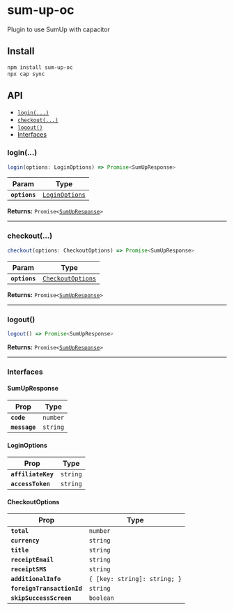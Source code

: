 # sum-up-oc

Plugin to use SumUp with capacitor

## Install

```bash
npm install sum-up-oc
npx cap sync
```

## API

<docgen-index>

* [`login(...)`](#login)
* [`checkout(...)`](#checkout)
* [`logout()`](#logout)
* [Interfaces](#interfaces)

</docgen-index>

<docgen-api>
<!--Update the source file JSDoc comments and rerun docgen to update the docs below-->

### login(...)

```typescript
login(options: LoginOptions) => Promise<SumUpResponse>
```

| Param         | Type                                                  |
| ------------- | ----------------------------------------------------- |
| **`options`** | <code><a href="#loginoptions">LoginOptions</a></code> |

**Returns:** <code>Promise&lt;<a href="#sumupresponse">SumUpResponse</a>&gt;</code>

--------------------


### checkout(...)

```typescript
checkout(options: CheckoutOptions) => Promise<SumUpResponse>
```

| Param         | Type                                                        |
| ------------- | ----------------------------------------------------------- |
| **`options`** | <code><a href="#checkoutoptions">CheckoutOptions</a></code> |

**Returns:** <code>Promise&lt;<a href="#sumupresponse">SumUpResponse</a>&gt;</code>

--------------------


### logout()

```typescript
logout() => Promise<SumUpResponse>
```

**Returns:** <code>Promise&lt;<a href="#sumupresponse">SumUpResponse</a>&gt;</code>

--------------------


### Interfaces


#### SumUpResponse

| Prop          | Type                |
| ------------- | ------------------- |
| **`code`**    | <code>number</code> |
| **`message`** | <code>string</code> |


#### LoginOptions

| Prop               | Type                |
| ------------------ | ------------------- |
| **`affiliateKey`** | <code>string</code> |
| **`accessToken`**  | <code>string</code> |


#### CheckoutOptions

| Prop                       | Type                                    |
| -------------------------- | --------------------------------------- |
| **`total`**                | <code>number</code>                     |
| **`currency`**             | <code>string</code>                     |
| **`title`**                | <code>string</code>                     |
| **`receiptEmail`**         | <code>string</code>                     |
| **`receiptSMS`**           | <code>string</code>                     |
| **`additionalInfo`**       | <code>{ [key: string]: string; }</code> |
| **`foreignTransactionId`** | <code>string</code>                     |
| **`skipSuccessScreen`**    | <code>boolean</code>                    |

</docgen-api>
